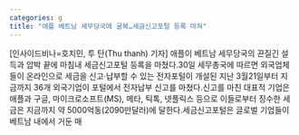```yaml
---
categories: g
title: "애플 베트남 세무당국에 굴복…세금신고포털 등록 마쳐"
---
```

[인사이드비나=호치민, 투 탄(Thu thanh) 기자] 애플이 베트남 세무당국의 끈질긴 설득과 압박 끝에 마침내 세금신고포털 등록을 마쳤다.30일 세무총국에 따르면 외국업체들이 온라인으로 세금을 신고·납부할 수 있는 전자포털이 개설된 지난 3월21일부터 지금까지 36개 외국기업이 포털에서 전자납부 신고를 마쳤다.신고를 마친 대표적 기업은 애플과 구글, 마이크로소프트(MS), 메타, 틱톡, 넷플릭스 등으로 이들로부터 징수한 세금은 지금까지 약 5000억동(2090만달러)에 달한다.세금신고포털은 글로벌 기업들이 베트남 내에서 거둔 매